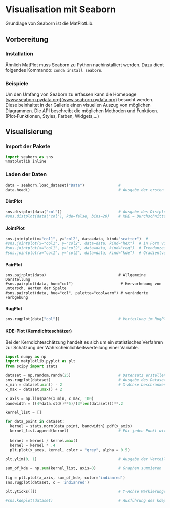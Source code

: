 # Visualisation mit Seaborn
Grundlage von Seaborn ist die MatPlotLib.

## Vorbereitung

### Installation
Ähnlich MatPlot muss Seaborn zu Python nachinstalliert werden. Dazu dient folgendes Kommando: `conda install seaborn`.

### Beispiele
Um den Umfang von Seaborn zu erfassen kann die Homepage [www.seaborn.pydata.org](www.seaborn.pydata.org) besucht werden. Diese beinhaltet in der Gallerie einen visuellen Auszug von möglichen Diagrammen. Die API beschreibt die möglichen Methoden und Funktioen. (Plot-Funktionen, Styles, Farben, Widgets,...)

## Visualisierung

### Import der Pakete
```python
import seaborn as sns
%matplotlib inline
```

### Laden der Daten
```python
data = seaborn.load_dataset("Data")               # 
data.head()                                       # Ausgabe der ersten 5 Datensätze
```

#### DistPlot
```python
sns.distplot(data("col"))                         # Ausgabe des Distplot Diagramms
#sns.distplot(data("col"), kde=false, bins=20)    # KDE = Durchschnittsfunktion, bins = Anzahl der Boxen
```

#### JointPlot
```python
sns.jointplot(x="col1", y="col2", data=data, kind="scatter")  # 
#sns.jointplot(x="col1", y="col2", data=data, kind="hex")  # in Form von Hexagons
#sns.jointplot(x="col1", y="col2", data=data, kind="reg")  # Trendanzeige
#sns.jointplot(x="col1", y="col2", data=data, kind="kde")  # Gradientverteilung
```

#### PairPlot
```pythonx
sns.pairplot(data)                                # Allgemeine Darstellung
#sns.pairplot(data, hue="col")                     # Hervorhebung von untersch. Werten der Spalte
#sns.pairplot(data, hue="col", palette="coolwarm") # veränderte Farbgebung
```

#### RugPlot
```python
sns.rugplot(data["col"])                          # Verteilung im RugPlot-Diagramm (ähnlich Barcode)
```

#### KDE-Plot (Kerndichteschätzer)
Bei der Kerndichteschätzung handelt es sich um ein statistisches Verfahren zur Schätzung der Wahrscheinlichkeitsverteilung einer Variable.
```python
import numpy as np
import matplotlib.pyplot as plt
from scipy import stats

dataset = np.random.randn(25)                     # Datensatz erstellen
sns.rugplot(dataset)                              # Ausgabe des Dataset als Rugplot (Verteilung)
x_min = dataset.min() - 2                         # X-Achse beschränken
x_max = dataset.max() + 2

x_axis = np.linspace(x_min, x_max, 100)
bandwidth = ((4*data.std()**5)/(3*len(dataset)))**.2

kernel_list = []

for data_point in dataset:
  kernel = stats.norm(data_point, bandwidth).pdf(x_axis)
  kernel_list.append(kernel)                      # Für jeden Punkt wird ein Kernel erstellt und angefügt
  
  kernel = kernel / kernel.max()
  kernel = kernel * .4
  plt.plot(x_axes, kernel, color = "grey", alpha = 0.5)
  
plt.ylim(0, 1)                                    # Ausgabe der Verteilung als Graphen, die Summe der Graphen stellt der KDE-Plot dar

sum_of_kde = np.sum(kernel_list, axis=0)          # Graphen summieren

fig = plt.plot(x_axis, sum_of_kde, color='indianred')
sns.rugplot(dataset, c = 'indianred')

plt.yticks([])                                    # Y-Achse Markierungen entfernen

#sns.kdeplot(dataset)                             # Ausführung des kdeplot
```

